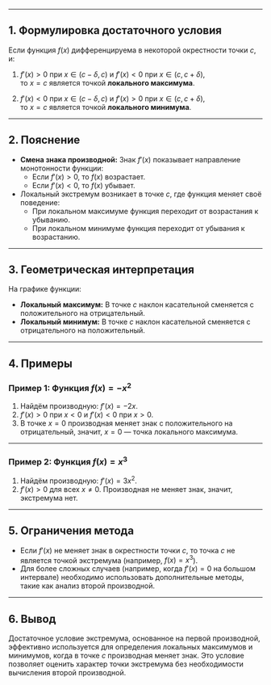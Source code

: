 

---

## 1. Формулировка достаточного условия

Если функция $f(x)$ дифференцируема в некоторой окрестности точки $c$, и:

1. $f'(x) > 0$ при $x \in (c-\delta, c)$ и $f'(x) < 0$ при $x \in (c, c+\delta)$,  
   то $x = c$ является точкой **локального максимума**.

2. $f'(x) < 0$ при $x \in (c-\delta, c)$ и $f'(x) > 0$ при $x \in (c, c+\delta)$,  
   то $x = c$ является точкой **локального минимума**.

---

## 2. Пояснение

- **Смена знака производной:** Знак $f'(x)$ показывает направление монотонности функции:
  - Если $f'(x) > 0$, то $f(x)$ возрастает.
  - Если $f'(x) < 0$, то $f(x)$ убывает.
- Локальный экстремум возникает в точке $c$, где функция меняет своё поведение:
  - При локальном максимуме функция переходит от возрастания к убыванию.
  - При локальном минимуме функция переходит от убывания к возрастанию.

---

## 3. Геометрическая интерпретация

На графике функции:

- **Локальный максимум:** В точке $c$ наклон касательной сменяется с положительного на отрицательный.
- **Локальный минимум:** В точке $c$ наклон касательной сменяется с отрицательного на положительный.

---

## 4. Примеры

### Пример 1: Функция $f(x) = -x^2$
1. Найдём производную: $f'(x) = -2x$.
2. $f'(x) > 0$ при $x < 0$ и $f'(x) < 0$ при $x > 0$.
3. В точке $x = 0$ производная меняет знак с положительного на отрицательный, значит, $x = 0$ — точка локального максимума.

---

### Пример 2: Функция $f(x) = x^3$
1. Найдём производную: $f'(x) = 3x^2$.
2. $f'(x) > 0$ для всех $x \neq 0$. Производная не меняет знак, значит, экстремума нет.

---

## 5. Ограничения метода

- Если $f'(x)$ не меняет знак в окрестности точки $c$, то точка $c$ не является точкой экстремума (например, $f(x) = x^3$).
- Для более сложных случаев (например, когда $f'(x) = 0$ на большом интервале) необходимо использовать дополнительные методы, такие как анализ второй производной.

---

## 6. Вывод

Достаточное условие экстремума, основанное на первой производной, эффективно используется для определения локальных максимумов и минимумов, когда в точке $c$ производная меняет знак. Это условие позволяет оценить характер точки экстремума без необходимости вычисления второй производной.
